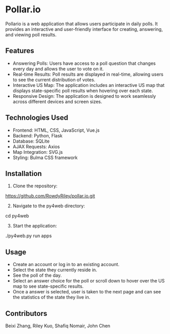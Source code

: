 # Pollar.io

Pollario is a web application that allows users participate in daily polls. It provides an interactive and user-friendly interface for creating, answering, and viewing poll results.

## Features

- Answering Polls: Users have access to a poll question that changes every day and allows the user to vote on it.
- Real-time Results: Poll results are displayed in real-time, allowing users to see the current distribution of votes.
- Interactive US Map: The application includes an interactive US map that displays state-specific poll results when hovering over each state.
- Responsive Design: The application is designed to work seamlessly across different devices and screen sizes.

## Technologies Used

- Frontend: HTML, CSS, JavaScript, Vue.js
- Backend: Python, Flask
- Database: SQLite
- AJAX Requests: Axios
- Map Integration: SVG.js
- Styling: Bulma CSS framework

## Installation

1. Clone the repository:

https://github.com/RowdyRiley/pollar.io.git

2. Navigate to the py4web directory: 

cd py4web

3. Start the application:

./py4web.py run apps

## Usage

- Create an account or log in to an existing account.
- Select the state they currently reside in.
- See the poll of the day.
- Select an answer choice for the poll or scroll down to hover over the US map to see state-specific results.
- Once a answer is selected, user is taken to the next page and can see the statistics of the state they live in.

## Contributors

Beixi Zhang, Riley Kuo, Shafiq Nomair, John Chen


